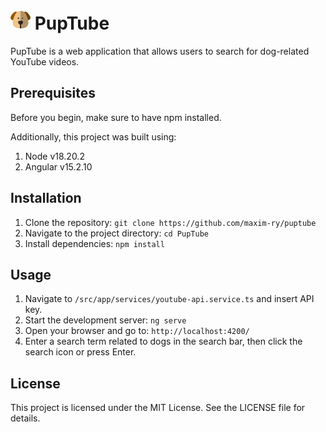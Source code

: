 # ![Alt text](/src/assets/images/dog.png?raw=true "PupeTube") PupTube

PupTube is a web application that allows users to search for dog-related YouTube videos.  

## Prerequisites

Before you begin, make sure to have npm installed.

Additionally, this project was built using:
1. Node v18.20.2
2. Angular v15.2.10  

## Installation

1. Clone the repository: `git clone https://github.com/maxim-ry/puptube`
2. Navigate to the project directory: `cd PupTube`
3. Install dependencies: `npm install`

## Usage

1. Navigate to `/src/app/services/youtube-api.service.ts` and insert API key.
2. Start the development server: `ng serve`
3. Open your browser and go to: `http://localhost:4200/`
4. Enter a search term related to dogs in the search bar, then click the search icon or press Enter.  

## License

This project is licensed under the MIT License. See the LICENSE file for details.
